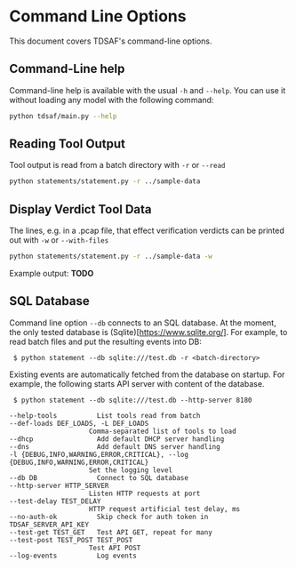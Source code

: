 # Command Line Options
This document covers TDSAF's command-line options.

## Command-Line help
Command-line help is available with the usual `-h` and `--help`. You can use it without loading any model with the following command:
```bash
python tdsaf/main.py --help
```

## Reading Tool Output
Tool output is read from a batch directory with `-r` or `--read`
```bash
python statements/statement.py -r ../sample-data
```

## Display Verdict Tool Data
The lines, e.g. in a .pcap file, that effect verification verdicts can be printed out with `-w` or `--with-files`
```bash
python statements/statement.py -r ../sample-data -w
```
Example output:
**TODO**

## SQL Database
Command line option `--db` connects to an SQL database.
At the moment, the only tested database is (Sqlite)[https://www.sqlite.org/].
For example, to read batch files and put the resulting events into DB:

     $ python statement --db sqlite:///test.db -r <batch-directory>

Existing events are automatically fetched from the database on startup.
For example, the following starts API server with content of the database.


     $ python statement --db sqlite:///test.db --http-server 8180

```
--help-tools          List tools read from batch
--def-loads DEF_LOADS, -L DEF_LOADS
                    Comma-separated list of tools to load
--dhcp                Add default DHCP server handling
--dns                 Add default DNS server handling
-l {DEBUG,INFO,WARNING,ERROR,CRITICAL}, --log {DEBUG,INFO,WARNING,ERROR,CRITICAL}
                    Set the logging level
--db DB               Connect to SQL database
--http-server HTTP_SERVER
                    Listen HTTP requests at port
--test-delay TEST_DELAY
                    HTTP request artificial test delay, ms
--no-auth-ok          Skip check for auth token in TDSAF_SERVER_API_KEY
--test-get TEST_GET   Test API GET, repeat for many
--test-post TEST_POST TEST_POST
                    Test API POST
--log-events          Log events
```